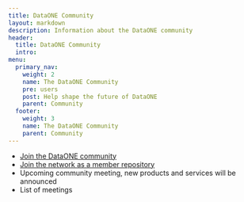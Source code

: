 ```yaml
---
title: DataONE Community
layout: markdown
description: Information about the DataONE community
header:
  title: DataONE Community
  intro: 
menu:
  primary_nav:
    weight: 2
    name: The DataONE Community
    pre: users
    post: Help shape the future of DataONE
    parent: Community
  footer:
    weight: 3
    name: The DataONE Community
    parent: Community
---
```


- [Join the DataONE community](/jointhecommunity/)
- [Join the network as a member repository](/jointhenetwork/)
- Upcoming community meeting, new products and services will be announced
- List of meetings
